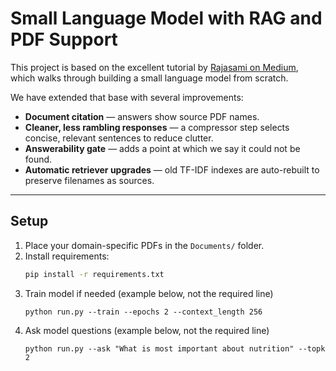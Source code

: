 # Small Language Model with RAG and PDF Support

This project is based on the excellent tutorial by [Rajasami on Medium](https://medium.com/@rajasami408/building-a-small-language-model-from-scratch-a-practical-guide-to-domain-specific-ai-59539131437f), which walks through building a small language model from scratch.  

We have extended that base with several improvements:

- **Document citation** — answers show source PDF names.
- **Cleaner, less rambling responses** — a compressor step selects concise, relevant sentences to reduce clutter.
- **Answerability gate** — adds a point at which we say it could not be found.
- **Automatic retriever upgrades** — old TF-IDF indexes are auto-rebuilt to preserve filenames as sources.

---

## Setup

1. Place your domain-specific PDFs in the `Documents/` folder.
2. Install requirements:
   ```bash
   pip install -r requirements.txt   
3. Train model if needed (example below, not the required line)
    ```
    python run.py --train --epochs 2 --context_length 256 
4. Ask model questions (example below, not the required line)
    ```
    python run.py --ask "What is most important about nutrition" --topk 2